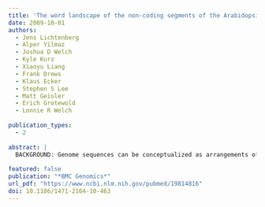 ```yaml
---
title: 'The word landscape of the non-coding segments of the Arabidopsis thaliana genome.'
date: 2009-10-01
authors:
  - Jens Lichtenberg
  - Alper Yilmaz
  - Joshua D Welch
  - Kyle Kurz
  - Xiaoyu Liang
  - Frank Drews
  - Klaus Ecker
  - Stephen S Lee
  - Matt Geisler
  - Erich Grotewold
  - Lonnie R Welch
 
publication_types:
  - 2
 
abstract: |
  BACKGROUND: Genome sequences can be conceptualized as arrangements of motifs or words. The frequencies and positional distributions of these words within particular non-coding genomic segments provide important insights into how the words function in processes such as mRNA stability and regulation of gene expression. RESULTS: Using an enumerative word discovery approach, we investigated the frequencies and positional distributions of all 65,536 different 8-letter words in the genome of Arabidopsis thaliana. Focusing on promoter regions, introns, and 3' and 5' untranslated regions (3'UTRs and 5'UTRs), we compared word frequencies in these segments to genome-wide frequencies. The statistically interesting words in each segment were clustered with similar words to generate motif logos. We investigated whether words were clustered at particular locations or were distributed randomly within each genomic segment, and we classified the words using gene expression information from public repositories. Finally, we investigated whether particular sets of words appeared together more frequently than others. CONCLUSION: Our studies provide a detailed view of the word composition of several segments of the non-coding portion of the Arabidopsis genome. Each segment contains a unique word-based signature. The respective signatures consist of the sets of enriched words, 'unwords', and word pairs within a segment, as well as the preferential locations and functional classifications for the signature words. Additionally, the positional distributions of enriched words within the segments highlight possible functional elements, and the co-associations of words in promoter regions likely represent the formation of higher order regulatory modules. This work is an important step toward fully cataloguing the functional elements of the Arabidopsis genome.
  
featured: false
publication: "*BMC Genomics*"
url_pdf: "https://www.ncbi.nlm.nih.gov/pubmed/19814816"
doi: 10.1186/1471-2164-10-463
---
```




